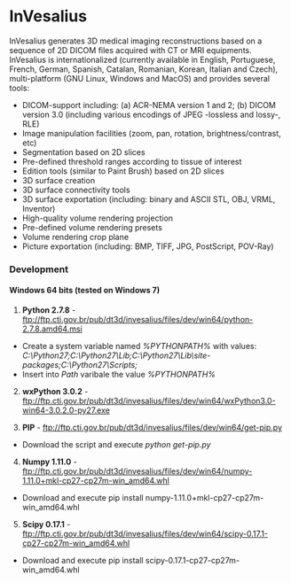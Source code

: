 # InVesalius

InVesalius generates 3D medical imaging reconstructions based on a sequence of 2D DICOM files acquired with CT or MRI equipments.  InVesalius is internationalized (currently available in English, Portuguese, French, German, Spanish, Catalan, Romanian, Korean, Italian and Czech), multi-platform (GNU Linux, Windows and MacOS) and provides several tools:
  * DICOM-support including: (a) ACR-NEMA version 1 and 2; (b) DICOM version 3.0 (including various encodings of JPEG -lossless and lossy-, RLE)
  * Image manipulation facilities (zoom, pan, rotation, brightness/contrast, etc)
  * Segmentation based on 2D slices
  * Pre-defined threshold ranges according to tissue of interest
  * Edition tools (similar to Paint Brush) based on 2D slices
  * 3D surface creation
  * 3D surface connectivity tools 
  * 3D surface exportation (including: binary and ASCII STL, OBJ, VRML, Inventor)
  * High-quality volume rendering projection
  * Pre-defined volume rendering presets
  * Volume rendering crop plane
  * Picture exportation (including: BMP, TIFF, JPG, PostScript, POV-Ray)

### Development

#### Windows 64 bits (tested on Windows 7)

1) **Python 2.7.8** - ftp://ftp.cti.gov.br/pub/dt3d/invesalius/files/dev/win64/python-2.7.8.amd64.msi

* Create a system variable named *%PYTHONPATH%* with values: *C:\Python27;C:\Python27\Lib;C:\Python27\Lib\site-packages;C:\Python27\Scripts;*
* Insert into *Path* varibale the value *%PYTHONPATH%*

2) **wxPython 3.0.2** - ftp://ftp.cti.gov.br/pub/dt3d/invesalius/files/dev/win64/wxPython3.0-win64-3.0.2.0-py27.exe

3) **PIP** - ftp://ftp.cti.gov.br/pub/dt3d/invesalius/files/dev/win64/get-pip.py
* Download the script and execute *python get-pip.py* 

4) **Numpy 1.11.0** - ftp://ftp.cti.gov.br/pub/dt3d/invesalius/files/dev/win64/numpy-1.11.0+mkl-cp27-cp27m-win_amd64.whl
* Download and execute pip install numpy-1.11.0+mkl-cp27-cp27m-win_amd64.whl

5) **Scipy 0.17.1** - ftp://ftp.cti.gov.br/pub/dt3d/invesalius/files/dev/win64/scipy-0.17.1-cp27-cp27m-win_amd64.whl
* Download and execute pip install scipy-0.17.1-cp27-cp27m-win_amd64.whl
